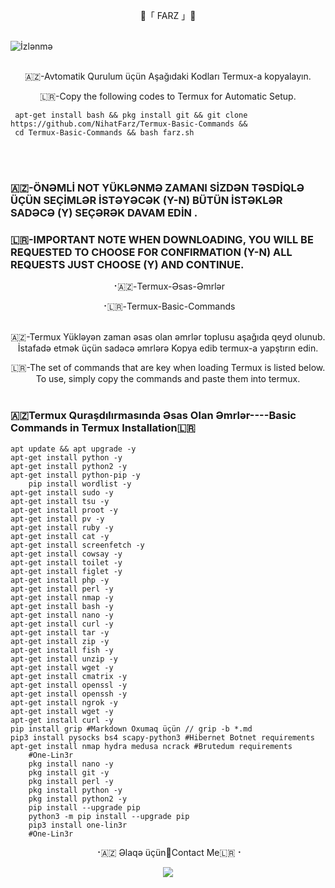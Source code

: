 <p align="center">
   🔱「 FARZ 」🔱
 <br>
  <br>

  ![İzlənmə](https://visitor-badge.laobi.icu/badge?page_id=nihatfarz.Termux-Basic-Commands)
 <br>
  <br>

<p align="center"> 
🇦🇿-Avtomatik Qurulum üçün Aşağıdaki Kodları Termux-a kopyalayın.
<p align="center">
🇱🇷-Copy the following codes to Termux for Automatic Setup. 

```
 apt-get install bash && pkg install git && git clone https://github.com/NihatFarz/Termux-Basic-Commands &&
 cd Termux-Basic-Commands && bash farz.sh
```
	

 <br>
 <br>	
	
### 🇦🇿-ÖNƏMLİ NOT YÜKLƏNMƏ ZAMANI SİZDƏN TƏSDİQLƏ ÜÇÜN SEÇİMLƏR İSTƏYƏCƏK (Y-N) BÜTÜN İSTƏKLƏR SADƏCƏ (Y) SEÇƏRƏK DAVAM EDİN .	
### 🇱🇷-IMPORTANT NOTE WHEN DOWNLOADING, YOU WILL BE REQUESTED TO CHOOSE FOR CONFIRMATION (Y-N) ALL REQUESTS JUST CHOOSE (Y) AND CONTINUE. 
	
<p align="center"> 
⠐🇦🇿-Termux-Əsas-Əmrlər
	<p align="center"> 
	⠐🇱🇷-Termux-Basic-Commands
 <br>
 <br>

<p align="center"> 
🇦🇿-Termux Yükləyən zaman əsas olan əmrlər toplusu aşağıda qeyd olunub.
İstafadə etmək üçün sadəcə əmrlərə Kopya edib termux-a yapştırın edin.
<p align="center"> 
🇱🇷-The set of commands that are key when loading Termux is listed below.
To use, simply copy the commands and paste them into termux. 


 <br>
 <br>



### 🇦🇿Termux Quraşdılırmasında Əsas Olan Əmrlər----Basic Commands in Termux Installation🇱🇷
	apt update && apt upgrade -y
	apt-get install python -y
	apt-get install python2 -y
	apt-get install python-pip -y
		pip install wordlist -y
	apt-get install sudo -y
	apt-get install tsu -y
	apt-get install proot -y
	apt-get install pv -y
	apt-get install ruby -y
	apt-get install cat -y
	apt-get install screenfetch -y
	apt-get install cowsay -y
	apt-get install toilet -y
	apt-get install figlet -y
	apt-get install php -y
	apt-get install perl -y
	apt-get install nmap -y
	apt-get install bash -y
	apt-get install nano -y
	apt-get install curl -y
	apt-get install tar -y
	apt-get install zip -y
	apt-get install fish -y
	apt-get install unzip -y
	apt-get install wget -y
	apt-get install cmatrix -y
	apt-get install openssl -y
	apt-get install openssh -y
	apt-get install ngrok -y
	apt-get install wget -y
	apt-get install curl -y
	pip install grip #Markdown Oxumaq üçün // grip -b *.md
	pip3 install pysocks bs4 scapy-python3 #Hibernet Botnet requirements
	apt-get install nmap hydra medusa ncrack #Brutedum requirements
		#One-Lin3r
		pkg install nano -y
		pkg install git -y
		pkg install perl -y
		pkg install python -y
		pkg install python2 -y
		pip install --upgrade pip
		python3 -m pip install --upgrade pip
		pip3 install one-lin3r
		#One-Lin3r
	
	
	
<p align="center">
⠐🇦🇿 Əlaqə üçün🔳Contact Me🇱🇷⠐
<p align="center">
<a href="https://telegram.me/nihatfarz"><img src="https://img.shields.io/badge/Telegram-2CA5E0?style=for-the-badge&logo=telegram&logoColor=white" />
